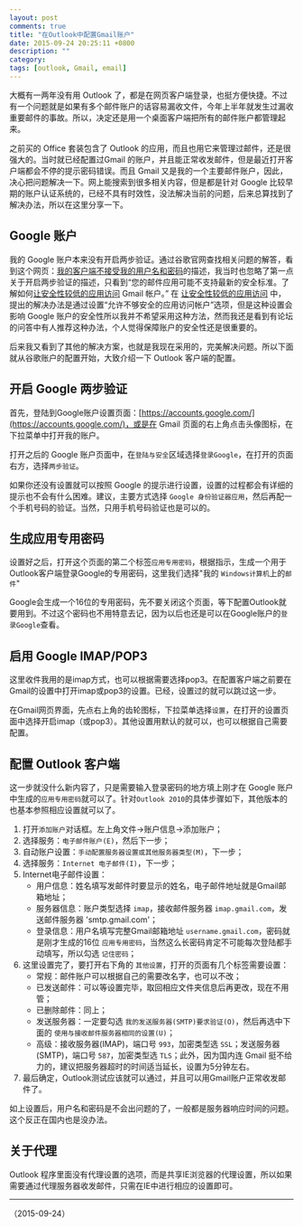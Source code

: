 ```yaml
---
layout: post
comments: true
title: "在Outlook中配置Gmail账户"
date: 2015-09-24 20:25:11 +0800
description: ""
category:
tags: [outlook, Gmail, email]
---
```

大概有一两年没有用 Outlook 了，都是在网页客户端登录，也挺方便快捷。不过有一个问题就是如果有多个邮件账户的话容易漏收文件，今年上半年就发生过漏收重要邮件的事故。所以，决定还是用一个桌面客户端把所有的邮件账户都管理起来。

之前买的 Office 套装包含了 Outlook 的应用，而且也用它来管理过邮件，还是很强大的。当时就已经配置过Gmail 的账户，并且能正常收发邮件，但是最近打开客户端都会不停的提示密码错误。而且 Gmail 又是我的一个主要邮件账户，因此，决心把问题解决一下。网上能搜索到很多相关内容，但是都是针对 Google 比较早期的账户认证系统的，已经不具有时效性，没法解决当前的问题，后来总算找到了解决办法，所以在这里分享一下。

## Google 账户
我的 Google 账户本来没有开启两步验证。通过谷歌官网查找相关问题的解答，看到这个网页：[我的客户端不接受我的用户名和密码](https://support.google.com/mail/answer/78754?hl=zh-Hans&ref_topic=3397501&vid=1-635786867964832607-2504337275)的描述，我当时也忽略了第一点关于开启两步验证的描述，只看到“您的邮件应用可能不支持最新的安全标准。了解如何[让安全性较低的应用访问](https://support.google.com/accounts/answer/6010255) Gmail 帐户。” 在 [让安全性较低的应用访问](https://support.google.com/accounts/answer/6010255) 中，提出的解决办法是通过设置“允许不够安全的应用访问帐户”选项，但是这种设置会影响 Google 账户的安全性所以我并不希望采用这种方法，然而我还是看到有论坛的问答中有人推荐这种办法，个人觉得保障账户的安全性还是很重要的。

后来我又看到了其他的解决方案，也就是我现在采用的，完美解决问题。所以下面就从谷歌账户的配置开始，大致介绍一下 Outlook 客户端的配置。

## 开启 Google 两步验证
首先，登陆到Google账户设置页面：[https://accounts.google.com/](https://accounts.google.com/)，或是在 Gmail 页面的右上角点击头像图标，在下拉菜单中打开我的账户。

打开之后的 Google 账户页面中，在`登陆与安全`区域选择`登录Google`，在打开的页面右方，选择`两步验证`。

如果你还没有设置就可以按照 Google 的提示进行设置，设置的过程都会有详细的提示也不会有什么困难。建议，主要方式选择 `Google 身份验证器应用`，然后再配一个手机号码的验证。当然，只用手机号码验证也是可以的。

## 生成应用专用密码
设置好之后，打开这个页面的第二个标签`应用专用密码`，根据指示，生成一个用于Outlook客户端登录Google的专用密码，这里我们选择"我的 `Windows计算机`上的`邮件`"

Google会生成一个16位的专用密码，先不要关闭这个页面，等下配置Outlook就要用到。不过这个密码也不用特意去记，因为以后也还是可以在Google账户的`登录Google`查看。

## 启用 Google IMAP/POP3
这里收件我用的是imap方式，也可以根据需要选择pop3。在配置客户端之前要在Gmail的设置中打开imap或pop3的设置。已经，设置过的就可以跳过这一步。

在Gmail网页界面，先点右上角的齿轮图标，下拉菜单选择`设置`，在打开的设置页面中选择开启imap（或pop3）。其他设置用默认的就可以，也可以根据自己需要配置。

## 配置 Outlook 客户端
这一步就没什么新内容了，只是需要输入登录密码的地方填上刚才在 Google 账户中生成的`应用专用密码`就可以了。针对`Outlook 2010`的具体步骤如下，其他版本的也基本参照相应设置就可以了。

1. 打开`添加账户`对话框。左上角文件->账户信息->添加账户；
2. 选择服务：`电子邮件账户(E)`，然后下一步；
3. 自动账户设置：`手动配置服务器设置或其他服务器类型(M)`，下一步；
4. 选择服务：`Internet 电子邮件(I)`，下一步；
5. Internet电子邮件设置：
    * 用户信息：姓名填写发邮件时要显示的姓名，电子邮件地址就是Gmail邮箱地址；
    * 服务器信息：账户类型选择 `imap`，接收邮件服务器 `imap.gmail.com`，发送邮件服务器 'smtp.gmail.com'；
    * 登录信息：用户名填写完整Gmail邮箱地址 `username.gmail.com`，密码就是刚才生成的16位 `应用专用密码`，当然这么长密码肯定不可能每次登陆都手动填写，所以勾选 `记住密码`；
6. 这里设置完了，要打开右下角的 `其他设置`，打开的页面有几个标签需要设置：
    * 常规：邮件账户可以根据自己的需要改名字，也可以不改；
    * 已发送邮件：可以等设置完毕，取回相应文件夹信息后再更改，现在不用管；
    * 已删除邮件：同上；
    * 发送服务器：一定要勾选 `我的发送服务器(SMTP)要求验证(O)`，然后再选中下面的 `使用与接收邮件服务器相同的设置(U)`；
    * 高级：接收服务器(IMAP)，端口号 `993`，加密类型选 `SSL`；发送服务器(SMTP)，端口号 `587`，加密类型选 `TLS`；此外，因为国内连 Gmail 挺不给力的，建议把服务器超时的时间适当延长，设置为5分钟左右。
7. 最后确定，Outlook测试应该就可以通过，并且可以用Gmail账户正常收发邮件了。

如上设置后，用户名和密码是不会出问题的了，一般都是服务器响应时间的问题。这个反正在国内也是没办法。

## 关于代理
Outlook 程序里面没有代理设置的选项，而是共享IE浏览器的代理设置，所以如果需要通过代理服务器收发邮件，只需在IE中进行相应的设置即可。

---
（2015-09-24）
